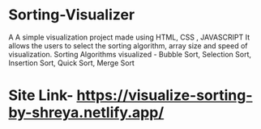 # Sorting-Visualizer

A A simple visualization project made using HTML, CSS , JAVASCRIPT
It allows the users to select the sorting algorithm, array size and speed of visualization.
Sorting Algorithms visualized - Bubble Sort, Selection Sort, Insertion Sort, Quick Sort, Merge Sort

# Site Link- https://visualize-sorting-by-shreya.netlify.app/

